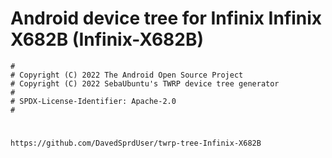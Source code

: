 # Android device tree for Infinix Infinix X682B (Infinix-X682B)

```
#
# Copyright (C) 2022 The Android Open Source Project
# Copyright (C) 2022 SebaUbuntu's TWRP device tree generator
#
# SPDX-License-Identifier: Apache-2.0
#
```

#
```
https://github.com/DavedSprdUser/twrp-tree-Infinix-X682B
```
